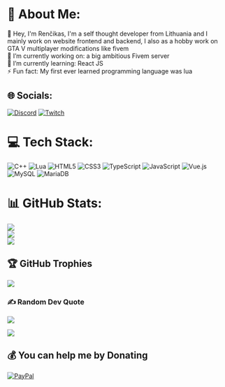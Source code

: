 
# 💫 About Me:
💫 Hey, I'm Renčikas, I'm a self thought developer from Lithuania and I mainly work on website frontend and backend, I also as a hobby work on GTA V multiplayer modifications like fivem<br> 🔭 I’m currently working on: a big ambitious Fivem server<br>🌱 I’m currently learning: React JS<br>⚡ Fun fact: My first ever learned programming language was lua


## 🌐 Socials:
[![Discord](https://img.shields.io/badge/Discord-%237289DA.svg?logo=discord&logoColor=white)](https://discord.gg/https://discord.gg/7PqhkuuY6V) [![Twitch](https://img.shields.io/badge/Twitch-%239146FF.svg?logo=Twitch&logoColor=white)](https://twitch.tv/Rencikas) 

# 💻 Tech Stack:
![C++](https://img.shields.io/badge/c++-%2300599C.svg?style=flat&logo=c%2B%2B&logoColor=white) ![Lua](https://img.shields.io/badge/lua-%232C2D72.svg?style=flat&logo=lua&logoColor=white) ![HTML5](https://img.shields.io/badge/html5-%23E34F26.svg?style=flat&logo=html5&logoColor=white) ![CSS3](https://img.shields.io/badge/css3-%231572B6.svg?style=flat&logo=css3&logoColor=white) ![TypeScript](https://img.shields.io/badge/typescript-%23007ACC.svg?style=flat&logo=typescript&logoColor=white) ![JavaScript](https://img.shields.io/badge/javascript-%23323330.svg?style=flat&logo=javascript&logoColor=%23F7DF1E) ![Vue.js](https://img.shields.io/badge/vuejs-%2335495e.svg?style=flat&logo=vuedotjs&logoColor=%234FC08D) ![MySQL](https://img.shields.io/badge/mysql-%2300f.svg?style=flat&logo=mysql&logoColor=white) ![MariaDB](https://img.shields.io/badge/MariaDB-003545?style=flat&logo=mariadb&logoColor=white)
# 📊 GitHub Stats:
![](https://github-readme-stats.vercel.app/api?username=Rencikas&theme=prussian&hide_border=false&include_all_commits=true&count_private=true)<br/>
![](https://github-readme-streak-stats.herokuapp.com/?user=Rencikas&theme=prussian&hide_border=false)<br/>
![](https://github-readme-stats.vercel.app/api/top-langs/?username=Rencikas&theme=prussian&hide_border=false&include_all_commits=true&count_private=true&layout=compact)

## 🏆 GitHub Trophies
![](https://github-profile-trophy.vercel.app/?username=Rencikas&theme=nord&no-frame=false&no-bg=false&margin-w=4)

### ✍️ Random Dev Quote
![](https://quotes-github-readme.vercel.app/api?type=horizontal&theme=tokyonight)

[![](https://visitcount.itsvg.in/api?id=Rencikas&icon=1&color=1)](https://visitcount.itsvg.in)

  ## 💰 You can help me by Donating
  [![PayPal](https://img.shields.io/badge/PayPal-00457C?style=for-the-badge&logo=paypal&logoColor=white)](https://paypal.me/renchikas?country.x=EN&locale.x=en_EN ) 

  
<!-- Proudly created with GPRM ( https://gprm.itsvg.in ) -->
